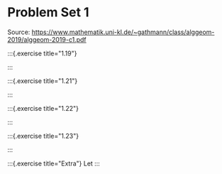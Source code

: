 # Problem Set 1

Source: <https://www.mathematik.uni-kl.de/~gathmann/class/alggeom-2019/alggeom-2019-c1.pdf>

:::{.exercise title="1.19"}

:::

:::{.exercise title="1.21"}

:::

:::{.exercise title="1.22"}

:::


:::{.exercise title="1.23"}

:::


:::{.exercise title="Extra"}
Let 
:::

